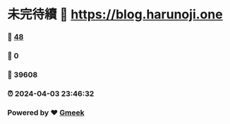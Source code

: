# 未完待續 :link: https://blog.harunoji.one 
### :page_facing_up: [48](https://blog.harunoji.one/tag.html) 
### :speech_balloon: 0 
### :hibiscus: 39608 
### :alarm_clock: 2024-04-03 23:46:32 
### Powered by :heart: [Gmeek](https://github.com/Meekdai/Gmeek)
